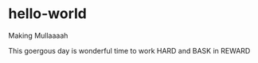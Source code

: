 # hello-world

Making Mullaaaah

This goergous day is wonderful time to work HARD and BASK in REWARD

